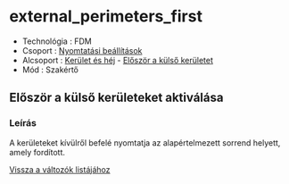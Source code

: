 # external\_perimeters\_first

* Technológia : FDM
* Csoport : [Nyomtatási beállítások](../../konfig/print_settings.md)
* Alcsoport : [Kerület és héj](../../beallitasok/print_settings.md#périmètre-et-enveloppe) - [Először a külső kerületet](external_perimeters_first.md)
* Mód : Szakértő

## Először a külső kerületeket aktiválása

### Leírás

A kerületeket kívülről befelé nyomtatja az alapértelmezett sorrend helyett, amely fordított.

[Vissza a változók listájához](/)

